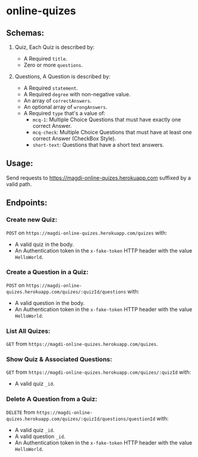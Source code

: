 # online-quizes

## Schemas:

1. Quiz, Each Quiz is described by:
   - A Required `title`.
   - Zero or more `questions`.

2. Questions, A Question is described by:
   - A Required `statement`.
   - A Required `degree` with non-negative value.
   - An array of `correctAnswers`.
   - An optional array of `wrongAnswers`.
   - A Required `type` that's a value of:
     - `mcq-1`: Multiple Choice Questions that must have exactly one correct Answer.
     - `mcq-check`: Multiple Choice Questions that must have at least one correct Answer (CheckBox Style).
     - `short-text`: Questions that have a short text answers.

## Usage:
Send requests to https://magdi-online-quizes.herokuapp.com suffixed by a valid path.

## Endpoints:

### Create new Quiz:
`POST` on `https://magdi-online-quizes.herokuapp.com/quizes` with:
- A valid quiz in the body.
- An Authentication token in the `x-fake-token` HTTP header with the value `HelloWorld`.

### Create a Question in a Quiz:
`POST` on `https://magdi-online-quizes.herokuapp.com/quizes/:quizId/questions` with:
- A valid question in the body.
- An Authentication token in the `x-fake-token` HTTP header with the value `HelloWorld`.

### List All Quizes:
`GET` from `https://magdi-online-quizes.herokuapp.com/quizes`.

### Show Quiz & Associated Questions:
`GET` from `https://magdi-online-quizes.herokuapp.com/quizes/:quizId` with:
- A valid quiz `_id`.

### Delete A Question from a Quiz:
`DELETE` from `https://magdi-online-quizes.herokuapp.com/quizes/:quizId/questions/questionId` with:
- A valid quiz `_id`.
- A valid question `_id`.
- An Authentication token in the `x-fake-token` HTTP header with the value `HelloWorld`.

